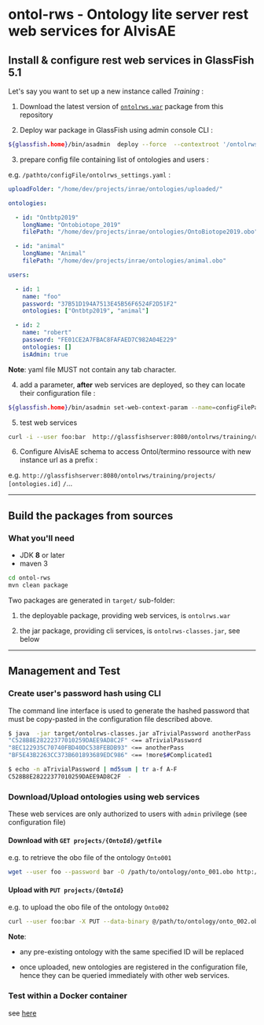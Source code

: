 # ontol-rws - Ontology lite server rest web services for AlvisAE 

## Install & configure rest web services in GlassFish 5.1

Let's say you want to set up a new instance called _Training_ :

1. Download the latest version of [`ontolrws.war`]( https://github.com/Bibliome/alvisae-1/raw/master/ontol-rws/target/ontolrws.war ) package from this repository

2. Deploy war package in GlassFish using admin console CLI :

```sh
${glassfish.home}/bin/asadmin  deploy --force  --contextroot '/ontolrws/training' --name 'OntoLRWS_Training' ontolrws.war
```

3. prepare config file containing list of ontologies and users :

e.g.  `/pathto/configFile/ontolrws_settings.yaml` :
```yaml
uploadFolder: "/home/dev/projects/inrae/ontologies/uploaded/"

ontologies:

  - id: "Ontbtp2019"
    longName: "Ontobiotope_2019"
    filePath: "/home/dev/projects/inrae/ontologies/OntoBiotope2019.obo"

  - id: "animal"
    longName: "Animal"
    filePath: "/home/dev/projects/inrae/ontologies/animal.obo"

users:

  - id: 1
    name: "foo"
    password: "37B51D194A7513E45B56F6524F2D51F2"
    ontologies: ["Ontbtp2019", "animal"]

  - id: 2
    name: "robert"
    password: "FE01CE2A7FBAC8FAFAED7C982A04E229"
    ontologies: []
    isAdmin: true
```

**Note**: yaml file MUST not contain any tab character.


4. add a parameter, **after** web services are deployed, so they can locate their configuration file :

```sh
${glassfish.home}/bin/asadmin set-web-context-param --name=configFilePath --value=/pathto/configFile/ontolrws_settings.yaml --ignoredescriptoritem=true OntoLRWS_Training
```

5. test web services
```sh
curl -i --user foo:bar  http://glassfishserver:8080/ontolrws/training/user/me
```

6. Configure AlvisAE schema to access Ontol/termino ressource with new instance url as a prefix :

e.g.  `http://glassfishserver:8080/ontolrws/training/projects/` `[ontologies.id]` `/`...

---
## Build the packages from sources

### What you'll need

* JDK __8__ or later
* maven 3

```sh
cd ontol-rws
mvn clean package
```

Two packages are generated in `target/` sub-folder:

1. the deployable package, providing web services, is `ontolrws.war`

2. the jar package, providing cli services, is `ontolrws-classes.jar`, see below

---

## Management and Test

### Create user's password hash using CLI

The command line interface is used to generate the hashed password that must be copy-pasted in the configuration file described above.

```sh
$ java  -jar target/ontolrws-classes.jar aTrivialPassword anotherPass '!more$#Complicated1'
"C528B8E28222377010259DAEE9AD8C2F" <== aTrivialPassword
"8EC122935C70740FBD40DC538FEBDB93" <== anotherPass
"BF5E43B2263CC373B601893689EDC986" <== !more$#Complicated1

```

```sh
$ echo -n aTrivialPassword | md5sum | tr a-f A-F
C528B8E28222377010259DAEE9AD8C2F  -
```

### Download/Upload ontologies using web services

These web services are only authorized to users with `admin` privilege (see configuration file)

#### Download with `GET projects/{OntoId}/getfile`

e.g. to retrieve the obo file of the ontology `Onto001`

```sh
wget --user foo --password bar -O /path/to/ontology/onto_001.obo http://wshost/ontolrws/instance/projects/Onto001/getfile
```

#### Upload with `PUT projects/{OntoId}`

e.g. to upload the obo file of the ontology `Onto002`

```sh
curl --user foo:bar -X PUT --data-binary @/path/to/ontology/onto_002.obo  http://wshost/ontolrws/instance/projects/Onto002
```

**Note**:

- any pre-existing ontology with the same specified ID will be replaced

- once uploaded, new ontologies are registered in the configuration file, hence they can be queried immediately with other web services.

### Test within a Docker container

see [here](./dockerization/README.md)
